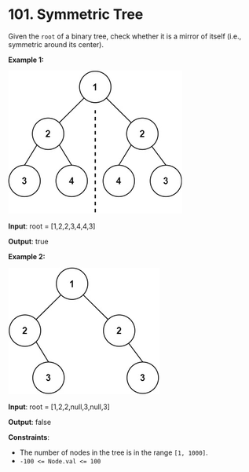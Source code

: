 
# 101. Symmetric Tree

Given the `root` of a binary tree, check whether it is a mirror of itself (i.e., symmetric around its center).

**Example 1:**

![ex1](./static/symtree1.jpg)

**Input**: root = [1,2,2,3,4,4,3]

**Output**: true

**Example 2:**

![ex2](./static/symtree2.jpg)

**Input**: root = [1,2,2,null,3,null,3]

**Output**: false

**Constraints**:

- The number of nodes in the tree is in the range `[1, 1000]`.
- `-100 <= Node.val <= 100`
